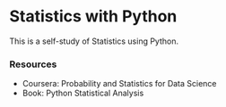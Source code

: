 # Statistics with Python

This is a self-study of Statistics using Python.

### Resources
- Coursera: Probability and Statistics for Data Science
- Book: Python Statistical Analysis
